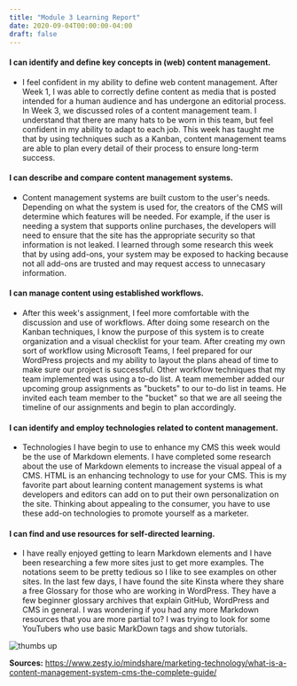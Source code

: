 ```yaml
---
title: "Module 3 Learning Report"
date: 2020-09-04T00:00:00-04:00
draft: false
---
```


#### I can identify and define key concepts in (web) content management.
- I feel confident in my ability to define web content management. After Week 1, I was able to correctly define content as media that is posted intended for a human audience and has undergone an editorial process. In Week 3, we discussed roles of a content management team. I understand that there are many hats to be worn in this team, but feel confident in my ability to adapt to each job. This week has taught me that by using techniques such as a Kanban, content management teams are able to plan every detail of their process to ensure long-term success.
#### I can describe and compare content management systems.
- Content management systems are built custom to the user's needs. Depending on what the system is used for, the creators of the CMS will determine which features will be needed. For example, if the user is needing a system that supports online purchases, the developers will need to ensure that the site has the appropriate security so that information is not leaked. I learned through some research this week that by using add-ons, your system may be exposed to hacking because not all add-ons are trusted and may request access to unnecasary information.
#### I can manage content using established workflows.
- After this week's assignment, I feel more comfortable with the discussion and use of workflows. After doing some research on the Kanban techniques, I know the purpose of this system is to create organization and a visual checklist for your team. After creating my own sort of workflow using Microsoft Teams, I feel prepared for our WordPress projects and my ability to layout the plans ahead of time to make sure our project is successful. Other workflow techniques that my team implemented was using a to-do list. A team memember added our upcoming group assignments as "buckets" to our to-do list in teams. He invited each team member to the "bucket" so that we are all seeing the timeline of our assignments and begin to plan accordingly.
#### I can identify and employ technologies related to content management.
- Technologies I have begin to use to enhance my CMS this week would be the use of Markdown elements. I have completed some research about the use of Markdown elements to increase the visual appeal of a CMS. HTML is an enhancing technology to use for your CMS. This is my favorite part about learning content management systems is what developers and editors can add on to put their own personalization on the site. Thinking about appealing to the consumer, you have to use these add-on technologies to promote yourself as a marketer. 
#### I can find and use resources for self-directed learning.
- I have really enjoyed getting to learn Markdown elements and I have been researching a few more sites just to get more examples. The notations seem to be pretty tedious so I like to see examples on other sites. In the last few days, I have found the site Kinsta where they share a free Glossary for those who are working in WordPress. They have a few beginner glossary archives that explain GitHub, WordPress and CMS in general. I was wondering if you had any more Markdown resources that you are more partial to? I was trying to look for some YouTubers who use basic MarkDown tags and show tutorials.

![thumbs up](https://xenodochial-einstein-7a9b14.netlify.app/)

**Sources:** https://www.zesty.io/mindshare/marketing-technology/what-is-a-content-management-system-cms-the-complete-guide/
